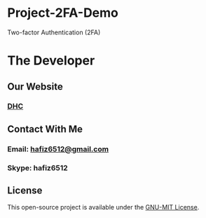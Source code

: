 # Project-2FA-Demo
 Two-factor Authentication (2FA)

# The Developer

## Our Website
### [DHC](http://diehardcoder.com)

## Contact With Me
### Email: hafiz6512@gmail.com
### Skype: hafiz6512

## License

This open-source project is available under the [GNU-MIT License](./LICENSE).

